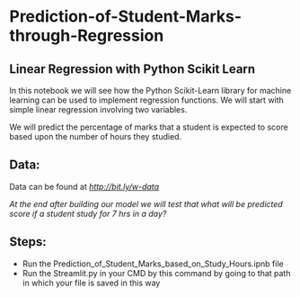 # Prediction-of-Student-Marks-through-Regression 
  
## Linear Regression with Python Scikit Learn 
 
In this notebook we will see how the Python Scikit-Learn library for machine learning can be used to implement regression functions. We will start with simple linear regression involving two variables.  

We will predict the percentage of marks that a student is expected to score based upon the number of hours they studied.

## Data:
Data can be found at *http://bit.ly/w-data*
  
*At the end after building our model we will test that what will be predicted score if a student study for 7 hrs in a day?*

## Steps:  

- Run the Prediction_of_Student_Marks_based_on_Study_Hours.ipnb file
- Run the Streamlit.py in your CMD by this command by going to that path in which your file is saved in this way
